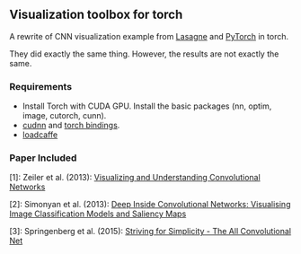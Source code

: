 ## Visualization toolbox for torch

A rewrite of CNN visualization example from [Lasagne](https://github.com/Lasagne/Recipes/blob/master/examples/Saliency%20Maps%20and%20Guided%20Backpropagation.ipynb) and [PyTorch](https://github.com/leelabcnbc/cnnvis-pytorch/blob/master/test.ipynb) in torch.

They did exactly the same thing. However, the results are not exactly the same. 

### Requirements
- Install Torch with CUDA GPU. Install the basic packages (nn, optim, image, cutorch, cunn).
- [cudnn](https://developer.nvidia.com/cudnn) and [torch bindings](https://github.com/soumith/cudnn.torch).
- [loadcaffe](https://github.com/szagoruyko/loadcaffe)

### Paper Included
[1]: Zeiler et al. (2013): [Visualizing and Understanding Convolutional Networks](http://arxiv.org/abs/1311.2901)

[2]: Simonyan et al. (2013): [Deep Inside Convolutional Networks: Visualising Image Classification Models and Saliency Maps](http://arxiv.org/abs/1312.6034)

[3]: Springenberg et al. (2015): [Striving for Simplicity - The All Convolutional Net](http://arxiv.org/abs/1412.6806)
